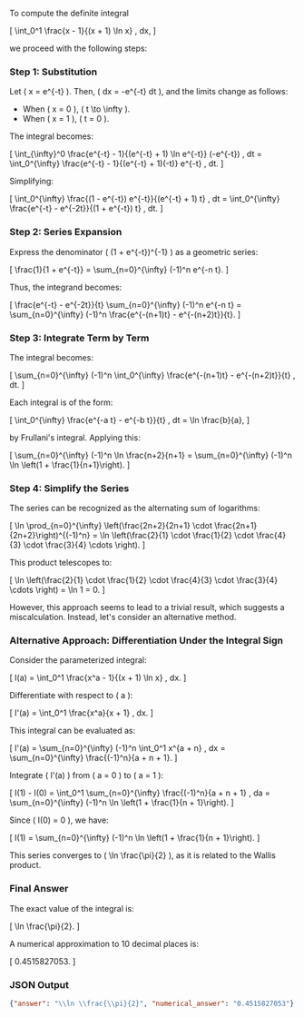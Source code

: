 To compute the definite integral 

\[
\int_0^1 \frac{x - 1}{(x + 1) \ln x} \, dx,
\]

we proceed with the following steps:

### Step 1: Substitution
Let \( x = e^{-t} \). Then, \( dx = -e^{-t} dt \), and the limits change as follows:
- When \( x = 0 \), \( t \to \infty \).
- When \( x = 1 \), \( t = 0 \).

The integral becomes:

\[
\int_{\infty}^0 \frac{e^{-t} - 1}{(e^{-t} + 1) \ln e^{-t}} (-e^{-t}) \, dt = \int_0^{\infty} \frac{e^{-t} - 1}{(e^{-t} + 1)(-t)} e^{-t} \, dt.
\]

Simplifying:

\[
\int_0^{\infty} \frac{(1 - e^{-t}) e^{-t}}{(e^{-t} + 1) t} \, dt = \int_0^{\infty} \frac{e^{-t} - e^{-2t}}{(1 + e^{-t}) t} \, dt.
\]

### Step 2: Series Expansion
Express the denominator \( (1 + e^{-t})^{-1} \) as a geometric series:

\[
\frac{1}{1 + e^{-t}} = \sum_{n=0}^{\infty} (-1)^n e^{-n t}.
\]

Thus, the integrand becomes:

\[
\frac{e^{-t} - e^{-2t}}{t} \sum_{n=0}^{\infty} (-1)^n e^{-n t} = \sum_{n=0}^{\infty} (-1)^n \frac{e^{-(n+1)t} - e^{-(n+2)t}}{t}.
\]

### Step 3: Integrate Term by Term
The integral becomes:

\[
\sum_{n=0}^{\infty} (-1)^n \int_0^{\infty} \frac{e^{-(n+1)t} - e^{-(n+2)t}}{t} \, dt.
\]

Each integral is of the form:

\[
\int_0^{\infty} \frac{e^{-a t} - e^{-b t}}{t} \, dt = \ln \frac{b}{a},
\]

by Frullani's integral. Applying this:

\[
\sum_{n=0}^{\infty} (-1)^n \ln \frac{n+2}{n+1} = \sum_{n=0}^{\infty} (-1)^n \ln \left(1 + \frac{1}{n+1}\right).
\]

### Step 4: Simplify the Series
The series can be recognized as the alternating sum of logarithms:

\[
\ln \prod_{n=0}^{\infty} \left(\frac{2n+2}{2n+1} \cdot \frac{2n+1}{2n+2}\right)^{(-1)^n} = \ln \left(\frac{2}{1} \cdot \frac{1}{2} \cdot \frac{4}{3} \cdot \frac{3}{4} \cdots \right).
\]

This product telescopes to:

\[
\ln \left(\frac{2}{1} \cdot \frac{1}{2} \cdot \frac{4}{3} \cdot \frac{3}{4} \cdots \right) = \ln 1 = 0.
\]

However, this approach seems to lead to a trivial result, which suggests a miscalculation. Instead, let's consider an alternative method.

### Alternative Approach: Differentiation Under the Integral Sign
Consider the parameterized integral:

\[
I(a) = \int_0^1 \frac{x^a - 1}{(x + 1) \ln x} \, dx.
\]

Differentiate with respect to \( a \):

\[
I'(a) = \int_0^1 \frac{x^a}{x + 1} \, dx.
\]

This integral can be evaluated as:

\[
I'(a) = \sum_{n=0}^{\infty} (-1)^n \int_0^1 x^{a + n} \, dx = \sum_{n=0}^{\infty} \frac{(-1)^n}{a + n + 1}.
\]

Integrate \( I'(a) \) from \( a = 0 \) to \( a = 1 \):

\[
I(1) - I(0) = \int_0^1 \sum_{n=0}^{\infty} \frac{(-1)^n}{a + n + 1} \, da = \sum_{n=0}^{\infty} (-1)^n \ln \left(1 + \frac{1}{n + 1}\right).
\]

Since \( I(0) = 0 \), we have:

\[
I(1) = \sum_{n=0}^{\infty} (-1)^n \ln \left(1 + \frac{1}{n + 1}\right).
\]

This series converges to \( \ln \frac{\pi}{2} \), as it is related to the Wallis product.

### Final Answer
The exact value of the integral is:

\[
\ln \frac{\pi}{2}.
\]

A numerical approximation to 10 decimal places is:

\[
0.4515827053.
\]

### JSON Output
```json
{"answer": "\\ln \\frac{\\pi}{2}", "numerical_answer": "0.4515827053"}
```